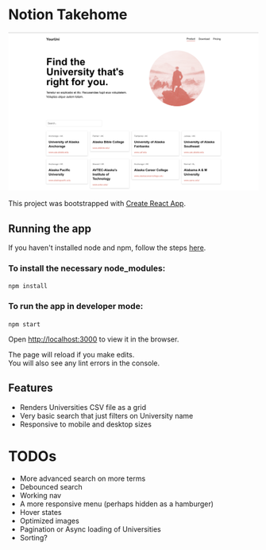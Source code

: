 # Notion Takehome
![Screenshot](/screenshot.png)

This project was bootstrapped with [Create React App](https://github.com/facebook/create-react-app).

## Running the app

If you haven't installed node and npm, follow the steps [here](https://docs.npmjs.com/downloading-and-installing-node-js-and-npm).

### To install the necessary node_modules:
`npm install`

### To run the app in developer mode:

`npm start`

Open [http://localhost:3000](http://localhost:3000) to view it in the browser.

The page will reload if you make edits.\
You will also see any lint errors in the console.

## Features
- Renders Universities CSV file as a grid
- Very basic search that just filters on University name
- Responsive to mobile and desktop sizes

# TODOs
- More advanced search on more terms
- Debounced search
- Working nav
- A more responsive menu (perhaps hidden as a hamburger)
- Hover states
- Optimized images
- Pagination or Async loading of Universities
- Sorting?
